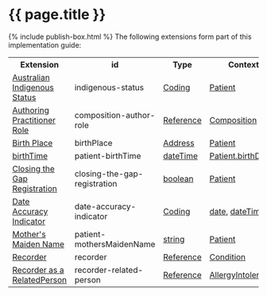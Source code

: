 # {{ page.title }}
{% include publish-box.html %}
The following extensions form part of this implementation guide:

<table class="list" width="100%">
  <tr >
    <th>Extension</th>
    <th>id</th>
    <th>Type</th>
    <th>Context</th>
  </tr>
  <tr>
       <td><a href="http://build.fhir.org/ig/hl7au/au-fhir-base/StructureDefinition-indigenous-status.html">Australian Indigenous Status</a></td>
       <td>indigenous-status</td>
       <td><a href="http://hl7.org/fhir/stu3/datatypes.html#Coding">Coding</a></td>
       <td><a href="http://hl7.org/fhir/stu3/patient.html">Patient</a></td>
  </tr>
  <tr>
       <td><a href="http://build.fhir.org/ig/hl7au/au-fhir-base/StructureDefinition-composition-author-role.html">Authoring Practitioner Role</a></td>
       <td>composition-author-role</td>
       <td><a href="http://hl7.org/fhir/stu3/references.html#Reference">Reference</a></td>
       <td><a href="http://hl7.org/fhir/stu3/composition.html">Composition</a></td>
  </tr>
  <tr>
       <td><a href="http://hl7.org/fhir/STU3/extension-birthplace.html">Birth Place</a></td>
       <td>birthPlace</td>
       <td><a href="http://hl7.org/fhir/stu3/datatypes.html#Address">Address</a></td>
       <td><a href="http://hl7.org/fhir/stu3/patient.html">Patient</a></td>
  </tr>
  <tr>
       <td><a href="http://hl7.org/fhir/STU3/extension-patient-birthtime.html">birthTime</a></td>
       <td>patient-birthTime</td>
       <td><a href="http://hl7.org/fhir/stu3/datatypes.html#dateTime">dateTime</a></td>
       <td><a href="http://hl7.org/fhir/stu3/patient.html">Patient.birthDate</a></td>
  </tr>
  <tr>
       <td><a href="https://build.fhir.org/ig/hl7au/au-fhir-base/StructureDefinition-closing-the-gap-registration.html">Closing the Gap Registration</a></td>
       <td>closing-the-gap-registration</td>
       <td><a href="http://hl7.org/fhir/stu3/datatypes.html#boolean">boolean</a></td>
       <td><a href="http://hl7.org/fhir/stu3/patient.html">Patient</a></td>
  </tr>
  <tr>
       <td><a href="http://build.fhir.org/ig/hl7au/au-fhir-base/StructureDefinition-date-accuracy-indicator.html">Date Accuracy Indicator</a></td>
       <td>date-accuracy-indicator</td>
       <td><a href="http://hl7.org/fhir/stu3/datatypes.html#Coding">Coding</a></td>
       <td><a href="http://hl7.org/fhir/stu3/datatypes.html#date">date</a>, <a href="http://hl7.org/fhir/stu3/datatypes.html#dateTime">dateTime</a> </td>
  </tr>
   <tr>
       <td><a href="http://hl7.org/fhir/STU3/extension-patient-mothersmaidenname.html">Mother's Maiden Name</a></td>
       <td>patient-mothersMaidenName</td>
       <td><a href="http://hl7.org/fhir/stu3/datatypes.html#string">string</a></td>
       <td><a href="http://hl7.org/fhir/stu3/patient.html">Patient</a></td>
  </tr>
  <tr>
       <td><a href="http://build.fhir.org/ig/hl7au/au-fhir-base/StructureDefinition-recorder.html">Recorder</a></td>
       <td>recorder</td>
       <td><a href="http://hl7.org/fhir/stu3/references.html#Reference">Reference</a></td>
       <td><a href="http://hl7.org/fhir/stu3/condition.html">Condition</a></td>
  </tr>
  <tr>
       <td><a href="http://build.fhir.org/ig/hl7au/au-fhir-base/StructureDefinition-recorder-related-person.html">Recorder as a RelatedPerson</a></td>
       <td>recorder-related-person</td>
       <td><a href="http://hl7.org/fhir/stu3/references.html#Reference">Reference</a></td>
       <td><a href="http://hl7.org/fhir/STU3/allergyintolerance.html">AllergyIntolerance</a></td>
  </tr>
 </table> 
